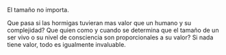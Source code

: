 El tamaño no importa.

Que pasa si las hormigas tuvieran mas valor que un humano y su complejidad? Que quien como y cuando se determina que el tamaño de un ser vivo o su nivel de consciencia son proporcionales a su valor? Si nada tiene valor, todo es igualmente invaluable.
